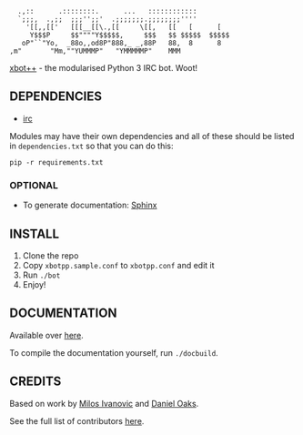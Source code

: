 ```    
  .,::      .::::::::.      ...   ::::::::::::         
  `;;;,  .,;;  ;;;'';;'  .;;;;;;;.;;;;;;;;''''         
    '[[,,[['   [[[__[[\.,[[     \[[,   [[   [      [   
     Y$$$P     $$""""Y$$$$$,     $$$   $$ $$$$$  $$$$$ 
   oP"``"Yo,  _88o,,od8P"888,_ _,88P   88,  8      8   
,m"       "Mm,""YUMMMP"   "YMMMMMP"    MMM             
```

[xbot++](//github.com/aki--aki/xbotpp) - the modularised Python 3 IRC bot. Woot!

## DEPENDENCIES

 - [irc](https://pypi.python.org/pypi/irc)

Modules may have their own dependencies and all of these should be listed in `dependencies.txt`
so that you can do this:

    pip -r requirements.txt

### OPTIONAL

 - To generate documentation: [Sphinx](https://pypi.python.org/pypi/Sphinx)

## INSTALL

1. Clone the repo
2. Copy `xbotpp.sample.conf` to `xbotpp.conf` and edit it
3. Run `./bot`
4. Enjoy!

## DOCUMENTATION

Available over [here](http://aki--aki.github.io/xbotpp/).

To compile the documentation yourself, run `./docbuild`.

## CREDITS

Based on work by [Milos Ivanovic](https://github.com/milosivanovic) and [Daniel Oaks](https://github.com/DanielOaks).

See the full list of contributors [here](https://github.com/aki--aki/xbotpp/contributors).
